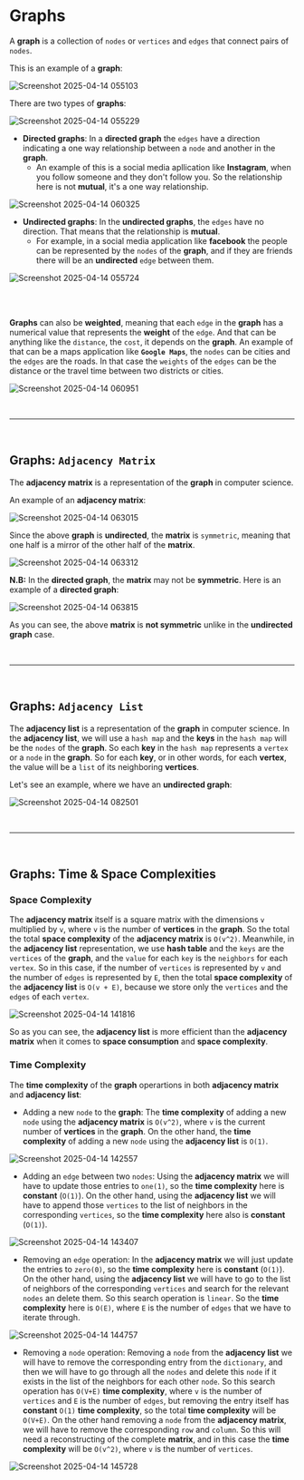 # Graphs
A **graph** is a collection of `nodes` or `vertices` and `edges` that connect pairs of `nodes`.

This is an example of a **graph**:

![Screenshot 2025-04-14 055103](https://github.com/user-attachments/assets/df3772ce-034c-4d93-a82c-20f43e9db0d5)

There are two types of **graphs**:

![Screenshot 2025-04-14 055229](https://github.com/user-attachments/assets/e7226751-255d-4ad4-b7f0-e2869be2b762)

* **Directed graphs**: In a **directed graph** the `edges` have a direction indicating a one way relationship between a `node` and another in the **graph**.
    * An example of this is a social media apllication like **Instagram**, when you follow someone and they don't follow you. So the relationship here is not **mutual**, it's a one way relationship.

![Screenshot 2025-04-14 060325](https://github.com/user-attachments/assets/f1634d81-04be-4a5a-81c2-fcdfe59978d3)

* **Undirected graphs**: In the **undirected graphs**, the `edges` have no direction. That means that the relationship is **mutual**.
    * For example, in a social media application like **facebook** the people can be represented by the `nodes` of the **graph**, and if they are friends there will be an **undirected** `edge` between them.

![Screenshot 2025-04-14 055724](https://github.com/user-attachments/assets/c37e0df5-29b4-49a5-86a4-ae6f22b0aab3)

<br /><br />

**Graphs** can also be **weighted**, meaning that each `edge` in the **graph** has a numerical value that represents the **weight** of the `edge`. And that can be anything like the `distance`, the `cost`, it depends on the **graph**. An example of that can be a maps application like **`Google Maps`**, the `nodes` can be cities and the `edges` are the roads. In that case the `weights` of the `edges` can be the distance or the travel time between two districts or cities. 

![Screenshot 2025-04-14 060951](https://github.com/user-attachments/assets/7b914bff-c98f-4211-a9a8-968e828ceece)

<br /><hr /><br />

## Graphs: `Adjacency Matrix`
The **adjacency matrix** is a representation of the **graph** in computer science.

An example of an **adjacency matrix**:

![Screenshot 2025-04-14 063015](https://github.com/user-attachments/assets/bbf38607-6ce4-4f9f-8577-73eb0e9d0f20)

Since the above **graph** is **undirected**, the **matrix** is `symmetric`, meaning that one half is a mirror of the other half of the **matrix**.

![Screenshot 2025-04-14 063312](https://github.com/user-attachments/assets/aa62926a-cd72-4f41-ba9a-8fbf2ff7664d)

**N.B:** In the **directed graph**, the **matrix** may not be **symmetric**. Here is an example of a **directed graph**:

 ![Screenshot 2025-04-14 063815](https://github.com/user-attachments/assets/e119a62b-8190-4168-b003-f89039ed7c26)
 
As you can see, the above **matrix** is **not symmetric** unlike in the **undirected graph** case.

<br /><hr /><br />

## Graphs: `Adjacency List`
The **adjacency list** is a representation of the **graph** in computer science. In the **adjacency list**, we will use a `hash map` and the **keys** in the `hash map` will be the `nodes` of the **graph**. So each **key** in the `hash map` represents a `vertex` or a `node` in the **graph**. So for each **key**, or in other words, for each **vertex**, the value will be a `list` of its neighboring **vertices**.

Let's see an example, where we have an **undirected graph**:

![Screenshot 2025-04-14 082501](https://github.com/user-attachments/assets/db28e3ab-a984-46df-b386-b50895915156)

<br /><hr /><br />

## Graphs: Time & Space Complexities
### Space Complexity
The **adjacency matrix** itself is a square matrix with the dimensions `v` multiplied by `v`, where `v` is the number of **vertices** in the **graph**. So the total the total **space complexity** of the **adjacency matrix** is `O(v^2)`. Meanwhile, in the **adjacency list** representation, we use **hash table** and the `keys` are the `vertices` of the **graph**, and the `value` for each `key` is the `neighbors` for each `vertex`. So in this case, if the number of `vertices` is represented by `v` and the number of `edges` is represented by `E`, then the total **space complexity** of the **adjacency list** is `O(v + E)`, because we store only the `vertices` and the `edges` of each `vertex`.

![Screenshot 2025-04-14 141816](https://github.com/user-attachments/assets/3764a3ac-adfe-409a-b96e-5521bad09fcb)

So as you can see, the **adjacency list** is more efficient than the **adjacency matrix** when it comes to **space consumption** and **space complexity**.

### Time Complexity
The **time complexity** of the **graph** operartions in both **adjacency matrix** and **adjacency list**:
* Adding a new `node` to the **graph**: The **time complexity** of adding a new `node` using the **adjacency matrix** is `O(v^2)`, where `v` is the current number of **vertices** in the **graph**. On the other hand, the **time complexity** of adding a new `node` using the **adjacency list** is `O(1)`.

![Screenshot 2025-04-14 142557](https://github.com/user-attachments/assets/21006364-5f00-4755-8494-09675a8510a9)

* Adding an `edge` between two `nodes`: Using the **adjacency matrix** we will have to update those entries to `one(1)`, so the **time complexity** here is **constant** (`O(1)`). On the other hand, using the **adjacency list** we will have to append those `vertices` to the list of neighbors in the corresponding `vertices`, so the **time complexity** here also is **constant** (`O(1)`).

![Screenshot 2025-04-14 143407](https://github.com/user-attachments/assets/d872c3a3-b684-499a-bb8d-5fb72d678202)


* Removing an `edge` operation: In the **adjacency matrix** we will just update the entries to `zero(0)`, so the **time complexity** here is **constant** (`O(1)`). On the other hand, using the **adjacency list** we will have to go to the list of neighbors of the corresponding `vertices` and search for the relevant `nodes` an delete them. So this search operation is `linear`. So the **time complexity** here is `O(E)`, where `E` is the number of `edges` that we have to iterate through.

![Screenshot 2025-04-14 144757](https://github.com/user-attachments/assets/2765e585-d716-4b38-8c3f-369faaacb5ee)

* Removing a `node` operation: Removing a `node` from the **adjacency list** we will have to remove the corresponding entry from the `dictionary`, and then we will have to go through all the `nodes` and delete this `node` if it exists in the list of the neighbors for each other `node`. So this search operation has `O(V+E)` **time complexity**, where `v` is the number of `vertices` and `E` is the number of `edges`, but removing the entry itself has **constant** `O(1)` **time complexity**, so the total **time complexity** will be `O(V+E)`. On the other hand removing a `node` from the **adjacency matrix**, we will have to remove the corresponding `row` and `column`. So this will need a reconstructing of the complete **matrix**, and in this case the **time complexity** will be `O(v^2)`, where `v` is the number of `vertices`.

![Screenshot 2025-04-14 145728](https://github.com/user-attachments/assets/bc0a0ee0-9e76-45ec-9520-f7ad8e21a912)

